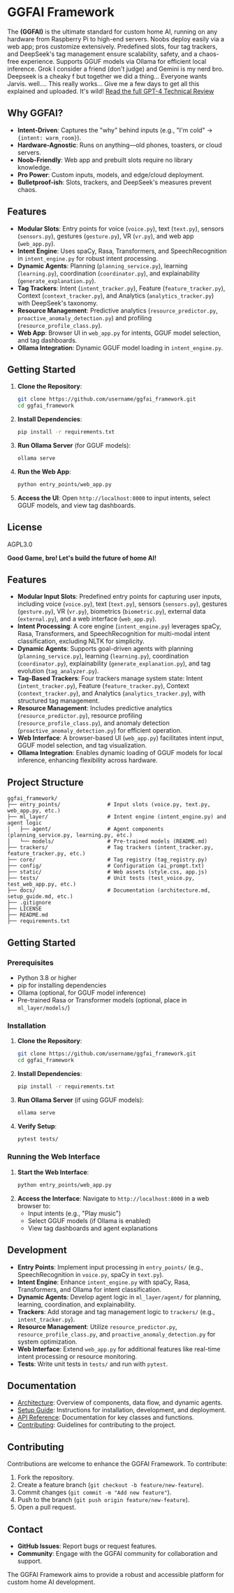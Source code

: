 # GGFAI Framework

The **(GGFAI)** is the ultimate standard for custom home AI, running on any hardware from Raspberry Pi to high-end servers. Noobs deploy easily via a web app; pros customize extensively. Predefined slots, four tag trackers, and DeepSeek's tag management ensure scalability, safety, and a chaos-free experience. Supports GGUF models via Ollama for efficient local inference. Grok I consider a friend (don't judge) and Gemini is my nerd bro. Deepseek is a cheaky f but together we did a thing... Everyone wants Jarvis. well.... This really works... Give me a few days to get all this explained and uploaded. It's wild!
[Read the full GPT-4 Technical Review](docs/GPT4-REVIEW-OF-GGFAI.html)
## Why GGFAI?
- **Intent-Driven**: Captures the "why" behind inputs (e.g., "I'm cold" → `{intent: warm_room}`).
- **Hardware-Agnostic**: Runs on anything—old phones, toasters, or cloud servers.
- **Noob-Friendly**: Web app and prebuilt slots require no library knowledge.
- **Pro Power**: Custom inputs, models, and edge/cloud deployment.
- **Bulletproof-ish**: Slots, trackers, and DeepSeek's measures prevent chaos.

## Features
- **Modular Slots**: Entry points for voice (`voice.py`), text (`text.py`), sensors (`sensors.py`), gestures (`gesture.py`), VR (`vr.py`), and web app (`web_app.py`).
- **Intent Engine**: Uses spaCy, Rasa, Transformers, and SpeechRecognition in `intent_engine.py` for robust intent processing.
- **Dynamic Agents**: Planning (`planning_service.py`), learning (`learning.py`), coordination (`coordinator.py`), and explainability (`generate_explanation.py`).
- **Tag Trackers**: Intent (`intent_tracker.py`), Feature (`feature_tracker.py`), Context (`context_tracker.py`), and Analytics (`analytics_tracker.py`) with DeepSeek's taxonomy.
- **Resource Management**: Predictive analytics (`resource_predictor.py`, `proactive_anomaly_detection.py`) and profiling (`resource_profile_class.py`).
- **Web App**: Browser UI in `web_app.py` for intents, GGUF model selection, and tag dashboards.
- **Ollama Integration**: Dynamic GGUF model loading in `intent_engine.py`.

## Getting Started
1. **Clone the Repository**:
   ```bash
   git clone https://github.com/username/ggfai_framework.git
   cd ggfai_framework
   ```
2. **Install Dependencies**:
   ```bash
   pip install -r requirements.txt
   ```
3. **Run Ollama Server** (for GGUF models):
   ```bash
   ollama serve
   ```
4. **Run the Web App**:
   ```bash
   python entry_points/web_app.py
   ```
5. **Access the UI**:
   Open `http://localhost:8000` to input intents, select GGUF models, and view tag dashboards.

## License
AGPL3.0

**Good Game, bro! Let's build the future of home AI!**

## Features
- **Modular Input Slots**: Predefined entry points for capturing user inputs, including voice (`voice.py`), text (`text.py`), sensors (`sensors.py`), gestures (`gesture.py`), VR (`vr.py`), biometrics (`biometric.py`), external data (`external.py`), and a web interface (`web_app.py`).
- **Intent Processing**: A core engine (`intent_engine.py`) leverages spaCy, Rasa, Transformers, and SpeechRecognition for multi-modal intent classification, excluding NLTK for simplicity.
- **Dynamic Agents**: Supports goal-driven agents with planning (`planning_service.py`), learning (`learning.py`), coordination (`coordinator.py`), explainability (`generate_explanation.py`), and tag evolution (`tag_analyzer.py`).
- **Tag-Based Trackers**: Four trackers manage system state: Intent (`intent_tracker.py`), Feature (`feature_tracker.py`), Context (`context_tracker.py`), and Analytics (`analytics_tracker.py`), with structured tag management.
- **Resource Management**: Includes predictive analytics (`resource_predictor.py`), resource profiling (`resource_profile_class.py`), and anomaly detection (`proactive_anomaly_detection.py`) for efficient operation.
- **Web Interface**: A browser-based UI (`web_app.py`) facilitates intent input, GGUF model selection, and tag visualization.
- **Ollama Integration**: Enables dynamic loading of GGUF models for local inference, enhancing flexibility across hardware.

## Project Structure
```
ggfai_framework/
├── entry_points/               # Input slots (voice.py, text.py, web_app.py, etc.)
├── ml_layer/                   # Intent engine (intent_engine.py) and agent logic
│   ├── agent/                  # Agent components (planning_service.py, learning.py, etc.)
│   └── models/                 # Pre-trained models (README.md)
├── trackers/                   # Tag trackers (intent_tracker.py, feature_tracker.py, etc.)
├── core/                       # Tag registry (tag_registry.py)
├── config/                     # Configuration (ai_prompt.txt)
├── static/                     # Web assets (style.css, app.js)
├── tests/                      # Unit tests (test_voice.py, test_web_app.py, etc.)
├── docs/                       # Documentation (architecture.md, setup_guide.md, etc.)
├── .gitignore
├── LICENSE
├── README.md
├── requirements.txt
```

## Getting Started
### Prerequisites
- Python 3.8 or higher
- pip for installing dependencies
- Ollama (optional, for GGUF model inference)
- Pre-trained Rasa or Transformer models (optional, place in `ml_layer/models/`)

### Installation
1. **Clone the Repository**:
   ```bash
   git clone https://github.com/username/ggfai_framework.git
   cd ggfai_framework
   ```
2. **Install Dependencies**:
   ```bash
   pip install -r requirements.txt
   ```
3. **Run Ollama Server** (if using GGUF models):
   ```bash
   ollama serve
   ```
4. **Verify Setup**:
   ```bash
   pytest tests/
   ```

### Running the Web Interface
1. **Start the Web Interface**:
   ```bash
   python entry_points/web_app.py
   ```
2. **Access the Interface**:
   Navigate to `http://localhost:8000` in a web browser to:
   - Input intents (e.g., "Play music")
   - Select GGUF models (if Ollama is enabled)
   - View tag dashboards and agent explanations

## Development
- **Entry Points**: Implement input processing in `entry_points/` (e.g., SpeechRecognition in `voice.py`, spaCy in `text.py`).
- **Intent Engine**: Enhance `intent_engine.py` with spaCy, Rasa, Transformers, and Ollama for intent classification.
- **Dynamic Agents**: Develop agent logic in `ml_layer/agent/` for planning, learning, coordination, and explainability.
- **Trackers**: Add storage and tag management logic to `trackers/` (e.g., `intent_tracker.py`).
- **Resource Management**: Utilize `resource_predictor.py`, `resource_profile_class.py`, and `proactive_anomaly_detection.py` for system optimization.
- **Web Interface**: Extend `web_app.py` for additional features like real-time intent processing or resource monitoring.
- **Tests**: Write unit tests in `tests/` and run with `pytest`.

## Documentation
- [Architecture](docs/architecture.md): Overview of components, data flow, and dynamic agents.
- [Setup Guide](docs/setup_guide.md): Instructions for installation, development, and deployment.
- [API Reference](docs/api_reference.md): Documentation for key classes and functions.
- [Contributing](docs/contributing.md): Guidelines for contributing to the project.

## Contributing
Contributions are welcome to enhance the GGFAI Framework. To contribute:
1. Fork the repository.
2. Create a feature branch (`git checkout -b feature/new-feature`).
3. Commit changes (`git commit -m "Add new feature"`).
4. Push to the branch (`git push origin feature/new-feature`).
5. Open a pull request.




## Contact
- **GitHub Issues**: Report bugs or request features.
- **Community**: Engage with the GGFAI community for collaboration and support.

The GGFAI Framework aims to provide a robust and accessible platform for custom home AI development.
